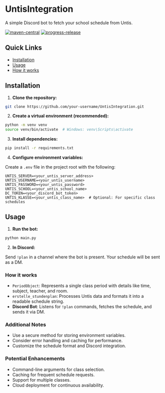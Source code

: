 [maven-central]: https://img.shields.io/badge/python-v1-blue
[progress-release]: https://img.shields.io/badge/build-stable-green
[installation]: #-installation

# UntisIntegration
A simple Discord bot to fetch your school schedule from Untis.

[![maven-central][]][installation]
[![progress-release][]][installation]

## Quick Links
- [Installation](#installation)
- [Usage](#usage)
- [How it works](#how-it-works)

## Installation
1. **Clone the repository:**

```Bash
git clone https://github.com/your-username/UntisIntegration.git
```

2. **Create a virtual environment (recommended):**

```Bash
python -m venv venv
source venv/bin/activate  # Windows: venv\Scripts\activate
```

3. **Install dependencies:**

```Bash
pip install -r requirements.txt
```

4. **Configure environment variables:**

Create a `.env` file in the project root with the following:   
```env
UNTIS_SERVER=<your_untis_server_address>
UNTIS_USERNAME=<your_untis_username>
UNTIS_PASSWORD=<your_untis_password>
UNTIS_SCHOOL=<your_untis_school_name>
DC_TOKEN=<your_discord_bot_token>
UNTIS_KLASSE=<your_untis_class_name>  # Optional: For specific class schedules
```

## Usage
1. **Run the bot:**

```Bash
python main.py
```


2. **In Discord:**

Send `!plan` in a channel where the bot is present. Your schedule will be sent as a DM.

### How it works
- `PeriodObject`: Represents a single class period with details like time, subject, teacher, and room.
- `erstelle_stundenplan`: Processes Untis data and formats it into a readable schedule string.
- **Discord Bot**: Listens for `!plan` commands, fetches the schedule, and sends it via DM.
### Additional Notes
- Use a secure method for storing environment variables.
- Consider error handling and caching for performance.
- Customize the schedule format and Discord integration.
### Potential Enhancements
- Command-line arguments for class selection.
- Caching for frequent schedule requests.
- Support for multiple classes.
- Cloud deployment for continuous availability.
